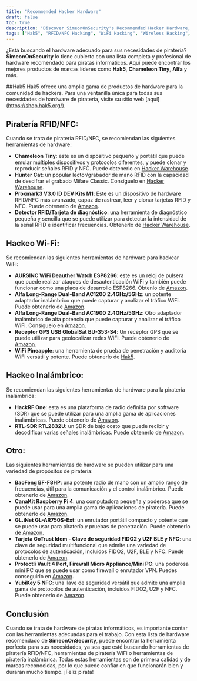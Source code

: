 ```yaml
---
title: "Recommended Hacker Hardware"
draft: false
toc: true
description: "Discover SimeonOnSecurity's Recommended Hacker Hardware, including tools for RFID/NFC and WiFi hacking, wireless hacking, and more. Shop top products from brands like Hak5, Chameleon Tiny, Alfa, and more. Find the perfect tool for your needs with SimeonOnSecurity's comprehensive and professional recommendations."
tags: ["Hak5", "RFID/NFC Hacking", "WiFi Hacking", "Wireless Hacking", "Other", "Recommendations", "Chameleon Tiny", "Hunter Cat", "Proxmark3", "RFID Detector", "WiFi Deauther Watch", "Alfa Long-Range Dual-Band", "GlobalSat BU-353-S4", "WiFi Pineapple", "HackRF One", "RTL-SDR RTL2832U", "BaoFeng BF-F8HP", "CanaKit Raspberry Pi 4", "GL.iNet GL-AR750S-Ext", "GoTrust Idem Card", "Protectli Vault", "YubiKey 5 NFC", "FIDO2", "U2F BLE", "NFC Security Key"]
---
```


 ¿Está buscando el hardware adecuado para sus necesidades de piratería? **SimeonOnSecurity** lo tiene cubierto con una lista completa y profesional de hardware recomendado para piratas informáticos. Aquí puede encontrar los mejores productos de marcas líderes como **Hak5**, **Chameleon Tiny**, **Alfa** y más.  ##Hak5 Hak5 ofrece una amplia gama de productos de hardware para la comunidad de hackers. Para una ventanilla única para todas sus necesidades de hardware de piratería, visite su sitio web [aquí] (https://shop.hak5.org/).  ## Piratería RFID/NFC: Cuando se trata de piratería RFID/NFC, se recomiendan las siguientes herramientas de hardware: - **Chameleon Tiny**: este es un dispositivo pequeño y portátil que puede emular múltiples dispositivos y protocolos diferentes, y puede clonar y reproducir señales RFID y NFC. Puede obtenerlo en [Hacker Warehouse](https://hackerwarehouse.com/product/chameleon-tiny/). - **Hunter Cat**: un popular lector/grabador de mano RFID con la capacidad de descifrar el grabado Mifare Classic. Consíguelo en [Hacker Warehouse](https://hackerwarehouse.com/product/hunter-cat/). - **Proxmark3 V3.0 ID DEV Kits M1**: Este es un dispositivo de hardware RFID/NFC más avanzado, capaz de rastrear, leer y clonar tarjetas RFID y NFC. Puede obtenerlo de [Amazon](https://amzn.to/3g83cFx). - **Detector RFID/Tarjeta de diagnóstico**: una herramienta de diagnóstico pequeña y sencilla que se puede utilizar para detectar la intensidad de la señal RFID e identificar frecuencias. Obtenerlo de [Hacker Warehouse](https://hackerwarehouse.com/product/rfid-detector-diagnostic-card/).  ## Hackeo Wi-Fi: Se recomiendan las siguientes herramientas de hardware para hackear WiFi: - **AURSINC WiFi Deauther Watch ESP8266**: este es un reloj de pulsera que puede realizar ataques de desautenticación WiFi y también puede funcionar como una placa de desarrollo ESP8266. Obtenlo de [Amazon](https://amzn.to/2P0W3uX). - **Alfa Long-Range Dual-Band AC1200 2.4GHz/5GHz**: un potente adaptador inalámbrico que puede capturar y analizar el tráfico WiFi. Puede obtenerlo de [Amazon](https://amzn.to/330FAPG). - **Alfa Long-Range Dual-Band AC1900 2.4GHz/5GHz**: Otro adaptador inalámbrico de alta potencia que puede capturar y analizar el tráfico WiFi. Consíguelo en [Amazon](https://amzn.to/39xzZlh). - **Receptor GPS USB GlobalSat BU-353-S4**: Un receptor GPS que se puede utilizar para geolocalizar redes WiFi. Puede obtenerlo de [Amazon](https://amzn.to/3fcHWxq). - **WiFi Pineapple**: una herramienta de prueba de penetración y auditoría WiFi versátil y potente. Puede obtenerlo de [Hak5](https://shop.hak5.org/products/wifi-pineapple).  ## Hackeo Inalámbrico: Se recomiendan las siguientes herramientas de hardware para la piratería inalámbrica: - **HackRF One**: esta es una plataforma de radio definida por software (SDR) que se puede utilizar para una amplia gama de aplicaciones inalámbricas. Puede obtenerlo de [Amazon](https://amzn.to/2OXVj9Q). - **RTL-SDR RTL2832U**: un SDR de bajo costo que puede recibir y decodificar varias señales inalámbricas. Puede obtenerlo de [Amazon](https://amzn.to/302Egd9).  ## Otro: Las siguientes herramientas de hardware se pueden utilizar para una variedad de propósitos de piratería: - **BaoFeng BF-F8HP**: una potente radio de mano con un amplio rango de frecuencias, útil para la comunicación y el control inalámbrico. Puede obtenerlo de [Amazon](https://amzn.to/39vChkK). - **CanaKit Raspberry Pi 4**: una computadora pequeña y poderosa que se puede usar para una amplia gama de aplicaciones de piratería. Puede obtenerlo de [Amazon](https://amzn.to/2EqDyOx). - **GL.iNet GL-AR750S-Ext**: un enrutador portátil compacto y potente que se puede usar para piratería y pruebas de penetración. Puede obtenerlo de [Amazon](https://amzn.to/3g5PTFV). - **Tarjeta GoTrust Idem - Clave de seguridad FIDO2 y U2F BLE y NFC**: una clave de seguridad multifuncional que admite una variedad de protocolos de autenticación, incluidos FIDO2, U2F, BLE y NFC. Puede obtenerlo de [Amazon](https://amzn.to/30RFE1x). - **Protectli Vault 4 Port, Firewall Micro Appliance/Mini PC**: una poderosa mini PC que se puede usar como firewall o enrutador VPN. Puedes conseguirlo en [Amazon](https://amzn.to/2X1S2KZ). - **YubiKey 5 NFC**: una llave de seguridad versátil que admite una amplia gama de protocolos de autenticación, incluidos FIDO2, U2F y NFC. Puede obtenerlo de [Amazon](https://amzn.to/2OXAxHw).  ## Conclusión Cuando se trata de hardware de piratas informáticos, es importante contar con las herramientas adecuadas para el trabajo. Con esta lista de hardware recomendado de **SimeonOnSecurity**, puede encontrar la herramienta perfecta para sus necesidades, ya sea que esté buscando herramientas de piratería RFID/NFC, herramientas de piratería WiFi o herramientas de piratería inalámbrica. Todas estas herramientas son de primera calidad y de marcas reconocidas, por lo que puede confiar en que funcionarán bien y durarán mucho tiempo. ¡Feliz pirata!  